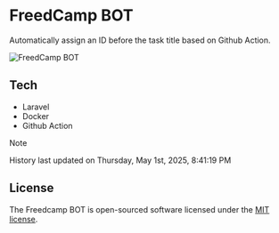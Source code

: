 # FreedCamp BOT

Automatically assign an ID before the task title based on Github Action.

![FreedCamp BOT](https://repository-images.githubusercontent.com/737932867/7d34798b-2680-471c-b089-a78a718d3d6a)

## Tech

- Laravel
- Docker
- Github Action

> [!NOTE]  
> History last updated on Thursday, May 1st, 2025, 8:41:19 PM

## License

The Freedcamp BOT is open-sourced software licensed under the [MIT license](https://opensource.org/licenses/MIT).
